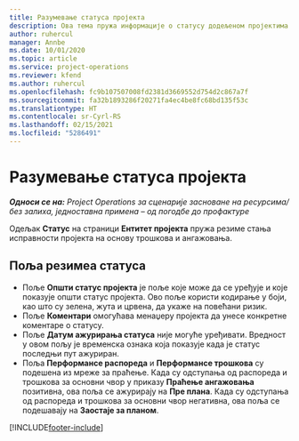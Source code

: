 ```yaml
---
title: Разумевање статуса пројекта
description: Ова тема пружа информације о статусу додељеном пројектима у услузи Dynamics 365 Project Operations.
author: ruhercul
manager: Annbe
ms.date: 10/01/2020
ms.topic: article
ms.service: project-operations
ms.reviewer: kfend
ms.author: ruhercul
ms.openlocfilehash: fc9b107507008fd2381d3669552d754d2c867a7f
ms.sourcegitcommit: fa32b1893286f20271fa4ec4be8fc68bd135f53c
ms.translationtype: HT
ms.contentlocale: sr-Cyrl-RS
ms.lasthandoff: 02/15/2021
ms.locfileid: "5286491"
---
```

# <a name="understand-project-status"></a>Разумевање статуса пројекта

_**Односи се на:** Project Operations за сценарије засноване на ресурсима/без залиха, једноставна примена – од погодбе до профактуре_


Одељак **Статус** на страници **Ентитет пројекта** пружа резиме стања исправности пројекта на основу трошкова и ангажовања.


## <a name="status-summary-fields"></a>Поља резимеа статуса

- Поље **Општи статус пројекта** је поље које може да се уређује и које показује општи статус пројекта. Ово поље користи кодирање у боји, као што су зелена, жута и црвена, да укаже на повећани ризик. 
- Поље **Коментари** омогућава менаџеру пројекта да унесе конкретне коментаре о статусу. 
- Поље **Датум ажурирања статуса** није могуће уређивати. Вредност у овом пољу је временска ознака која показује када је статус последњи пут ажуриран.
- Поља **Перформансе распореда** и **Перформансе трошкова** су подешена из мреже за праћење. Када су одступања од распореда и трошкова за основни чвор у приказу **Праћење ангажовања** позитивна, ова поља се ажурирају на **Пре плана**. Када су одступања од распореда и трошкова за основни чвор негативна, ова поља се подешавају на **Заостаје за планом**.


[!INCLUDE[footer-include](../includes/footer-banner.md)]